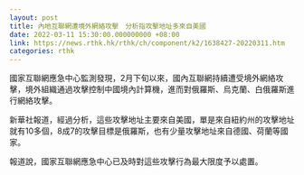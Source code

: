 ```yaml
---
layout: post
title: 內地互聯網遭境外網絡攻擊　分析指攻擊地址多來自美國
date: 2022-03-11 15:30:00.000000000 +08:00
link: https://news.rthk.hk/rthk/ch/component/k2/1638427-20220311.htm
categories: rthk
---
```


國家互聯網應急中心監測發現，2月下旬以來，國內互聯網持續遭受境外網絡攻擊，境外組織通過攻擊控制中國境內計算機，進而對俄羅斯、烏克蘭、白俄羅斯進行網絡攻擊。

新華社報道，經過分析，這些攻擊地址主要來自美國，單是來自紐約州的攻擊地址就有10多個，8成7的攻擊目標是俄羅斯，也有少量攻擊地址來自德國、荷蘭等國家。

報道說，國家互聯網應急中心已及時對這些攻擊行為最大限度予以處置。
